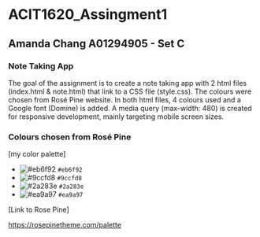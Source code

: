 # ACIT1620_Assingment1 
## Amanda Chang A01294905 - Set C 

### Note Taking App 
The goal of the assignment is to create a note taking app with 2 html files (index.html & note.html) that link to a CSS file (style.css). The colours were chosen from Rosé Pine website. In both html files, 4 colours used and a Google font (Domine) is added. A media query (max-width: 480) is created for responsive development, mainly targeting mobile screen sizes. 

### Colours chosen from Rosé Pine

[my color palette]

- ![#eb6f92](https://via.placeholder.com/15/eb6f92/000000?text=+) `#eb6f92`
- ![#9ccfd8](https://via.placeholder.com/15/9ccfd8/000000?text=+) `#9ccfd8`
- ![#2a283e](https://via.placeholder.com/15/2a283e/000000?text=+) `#2a283e`
- ![#ea9a97](https://via.placeholder.com/15/ea9a97/000000?text=+) `#ea9a97`

[Link to Rose Pine]

https://rosepinetheme.com/palette 